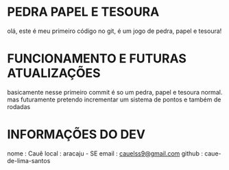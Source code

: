 # PEDRA PAPEL E TESOURA
olá, este é meu primeiro código no git, é um jogo de pedra, papel e tesoura!

# FUNCIONAMENTO E FUTURAS ATUALIZAÇÕES
basicamente nesse primeiro commit é so um pedra, papel e tesoura normal. mas futuramente pretendo incrementar um sistema de pontos e também de rodadas

# INFORMAÇÕES DO DEV
nome : Cauê
local : aracaju - SE
email : cauelss9@gmail.com
github : caue-de-lima-santos